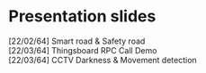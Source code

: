 # Presentation slides  

[22/02/64] Smart road & Safety road  
[22/03/64] Thingsboard RPC Call Demo  
[22/03/64] CCTV Darkness & Movement detection  
